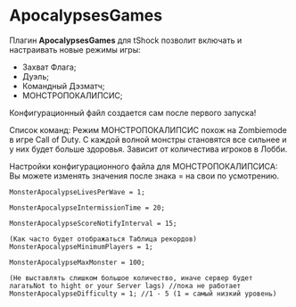 # ApocalypsesGames

Плагин **ApocalypsesGames** для tShock позволит включать и настраивать новые режимы игры:

- Захват Флага;
- Дуэль;
- Командный Дэзматч;
- МОНСТРОПОКАЛИПСИС;

Конфигурационный файл создается сам после первого запуска!

Список команд:
Режим МОНСТРОПОКАЛИПСИС похож на Zombiemode в игре Call of Duty. С каждой волной монстры становятся все сильнее и у них будет больше здоровья. Зависит от количестива игроков в Лобби.

Настройки конфигурационного файла для МОНСТРОПОКАЛИПСИСА:
Вы можете изменять значения после знака = на свои по усмотрению.

```
MonsterApocalypseLivesPerWave = 1;

MonsterApocalypseIntermissionTime = 20;

MonsterApocalypseScoreNotifyInterval = 15;

(Как часто будет отображаться Таблица рекордов) MonsterApocalypseMinimumPlayers = 1;

MonsterApocalypseMaxMonster = 100;

(Не выставлять слишком большое количество, иначе сервер будет лагатьNot to hight or your Server lags) //пока не работает MonsterApocalypseDifficulty = 1; //1 - 5 (1 = самый низкий уровень)

```

